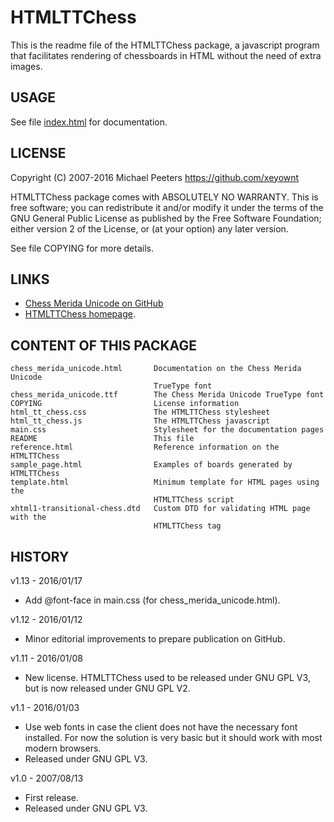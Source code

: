 # HTMLTTChess

This is the readme file of the HTMLTTChess package, a javascript program
that facilitates rendering of chessboards in HTML without the need of extra
images.

## USAGE
See file [index.html](index.html) for documentation.

## LICENSE
Copyright (C) 2007-2016  Michael Peeters <https://github.com/xeyownt>

HTMLTTChess package comes with ABSOLUTELY NO WARRANTY. This is free software;
you can redistribute it and/or modify it under the terms of the GNU General 
Public License as published by the Free Software Foundation; either version 2
of the License, or (at your option) any later version.

See file COPYING for more details.

## LINKS
* [Chess Merida Unicode on GitHub](http://github.com/xeyownt/chess_merida_unicode)
* [HTMLTTChess homepage](http://mip.noekeon.org/HTMLTTChess/).

## CONTENT OF THIS PACKAGE
    chess_merida_unicode.html       Documentation on the Chess Merida Unicode
                                    TrueType font
    chess_merida_unicode.ttf        The Chess Merida Unicode TrueType font
    COPYING                         License information
    html_tt_chess.css               The HTMLTTChess stylesheet
    html_tt_chess.js                The HTMLTTChess javascript
    main.css                        Stylesheet for the documentation pages
    README                          This file
    reference.html					Reference information on the HTMLTTChess
    sample_page.html                Examples of boards generated by HTMLTTChess
    template.html                   Minimum template for HTML pages using the
                                   	HTMLTTChess script
    xhtml1-transitional-chess.dtd	Custom DTD for validating HTML page with the 
                                    HTMLTTChess tag

## HISTORY

v1.13 - 2016/01/17

- Add @font-face in main.css (for chess_merida_unicode.html).

v1.12 - 2016/01/12

- Minor editorial improvements to prepare publication on GitHub.

v1.11 - 2016/01/08

- New license. HTMLTTChess used to be released under GNU GPL V3, but is
  now released under GNU GPL V2.

v1.1 - 2016/01/03

- Use web fonts in case the client does not have the necessary font 
  installed. For now the solution is very basic but it should work 
  with most modern browsers.
- Released under GNU GPL V3.

v1.0 - 2007/08/13

- First release.
- Released under GNU GPL V3.


